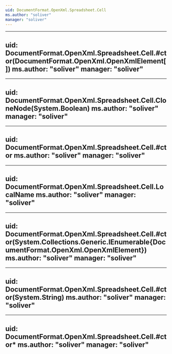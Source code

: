 ```yaml
---
uid: DocumentFormat.OpenXml.Spreadsheet.Cell
ms.author: "soliver"
manager: "soliver"
---
```


---
uid: DocumentFormat.OpenXml.Spreadsheet.Cell.#ctor(DocumentFormat.OpenXml.OpenXmlElement[])
ms.author: "soliver"
manager: "soliver"
---

---
uid: DocumentFormat.OpenXml.Spreadsheet.Cell.CloneNode(System.Boolean)
ms.author: "soliver"
manager: "soliver"
---

---
uid: DocumentFormat.OpenXml.Spreadsheet.Cell.#ctor
ms.author: "soliver"
manager: "soliver"
---

---
uid: DocumentFormat.OpenXml.Spreadsheet.Cell.LocalName
ms.author: "soliver"
manager: "soliver"
---

---
uid: DocumentFormat.OpenXml.Spreadsheet.Cell.#ctor(System.Collections.Generic.IEnumerable{DocumentFormat.OpenXml.OpenXmlElement})
ms.author: "soliver"
manager: "soliver"
---

---
uid: DocumentFormat.OpenXml.Spreadsheet.Cell.#ctor(System.String)
ms.author: "soliver"
manager: "soliver"
---

---
uid: DocumentFormat.OpenXml.Spreadsheet.Cell.#ctor*
ms.author: "soliver"
manager: "soliver"
---

